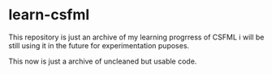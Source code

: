 # learn-csfml
This repository is just an archive of my learning progrress of CSFML i will be still using it in the future for experimentation puposes.


This now is just a archive of uncleaned but usable code.
